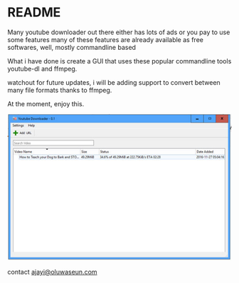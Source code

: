 # README #

Many youtube downloader out there either has lots of ads or you pay to use some features
many of these features are already available as free softwares, well, mostly commandline based

What i have done is create a GUI that uses these popular commandline tools
youtube-dl and ffmpeg.

watchout for future updates, i will be adding support to convert between many file formats
thanks to ffmpeg.

At the moment, enjoy this.

![Screenshot](yt.jpg?raw=true "What to expect")

contact ajayi@oluwaseun.com